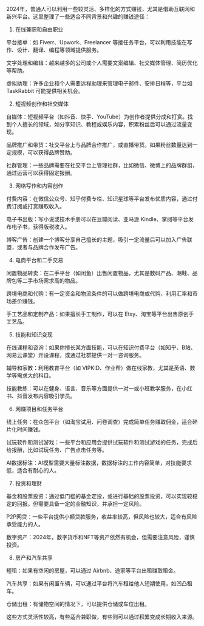 2024年，普通人可以利用一些较灵活、多样化的方式赚钱，尤其是借助互联网和新兴平台。这里整理了一些适合不同背景和兴趣的赚钱途径：

1. 在线兼职和自由职业

平台接单：如 Fiverr、Upwork、Freelancer 等接任务平台，可以利用技能在写作、设计、翻译、编程等领域提供服务。

文字处理和编辑：越来越多的公司或个人需要文案编辑、社交媒体管理、简历优化等帮助。

虚拟助理：许多企业和个人需要远程助理来管理电子邮件、安排日程等，平台如 TaskRabbit 可能提供相关机会。


2. 短视频创作和社交媒体

自媒体：短视频平台（如抖音、快手、YouTube）为创作者提供分成和打赏。找到个人擅长的领域，如分享知识、教程或娱乐内容，积累粉丝后可以通过流量变现。

品牌推广和带货：社交平台上与品牌合作推广，或直播带货。如果粉丝数量达到一定规模，可以获得品牌赞助。

社群管理：一些品牌需要在社交平台上管理社群，比如微信、微博上的品牌群组，通过运营可以获得固定报酬。


3. 网络写作和内容创作

付费内容：在微信公众号、知乎付费专栏、知识星球等平台发布优质内容，通过付费订阅或打赏赚取收入。

电子书出版：写小说或技术手册可以在豆瓣阅读、亚马逊 Kindle、掌阅等平台发布电子书，获得版税收入。

博客广告：创建一个博客分享自己擅长的主题，吸引一定流量后可以加入广告联盟，或者与品牌合作发布广告。


4. 电商平台和二手交易

闲置物品转卖：在二手平台（如闲鱼）出售闲置物品，尤其是数码产品、潮鞋、品牌包等二手市场需求高的物品。

跨境电商和代购：有一定资金和物流条件的可以做跨境电商或代购，利用汇率和市场差价赚钱。

手工艺品和定制产品：如果擅长手工制作，可以在 Etsy、淘宝等平台出售原创手工艺品。


5. 技能和知识变现

在线课程和咨询：如果你擅长某方面技能，可以在知识付费平台（如知乎、B站、网易云课堂）开设课程，或通过社群提供一对一咨询服务。

辅导和家教：利用教育平台（如 VIPKID、作业帮）做在线家教，尤其是英语、数学等需求大的科目。

技能教练：可以在健身、语言、音乐等方面提供一对一或小班教学服务，在小红书、抖音发布内容吸引学员。


6. 网赚项目和任务平台

线上任务：在众包平台（如淘宝试用、问卷调查）完成简单任务赚取佣金，适合碎片化时间赚钱。

试玩软件和测试游戏：一些平台和应用会提供试玩软件和测试游戏的任务，完成后给报酬，比如试玩任务、广告点击任务等。

AI数据标注：AI模型需要大量标注数据，数据标注的工作内容简单，对技能要求低，适合有耐心的人。


7. 投资和理财

基金和股票投资：通过低门槛的基金定投，或进行基础的股票投资，可以实现较稳定的回报。但需要具备一定的金融知识，并承担一定风险。

P2P网贷：一些平台提供小额贷款服务，收益率较高，但风险也较大，适合有风险承受能力的人。

数字资产：2024年，数字货币和NFT等资产依然有机会，但需要注意风险，谨慎投资。









8. 房产和汽车共享

短租：如果有空闲的房屋，可以通过 Airbnb、途家等平台出租赚取租金。

汽车共享：如果有闲置车辆，可以通过平台将汽车租给他人短期使用，如凹凸租车。

仓储出租：有储物空间的情况下，可以提供仓储或车位出租。


这些方式灵活性较高，有些适合兼职做，有些则可以通过积累变成长期收入来源。
